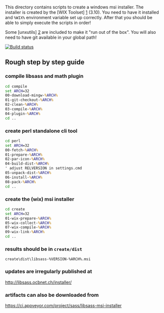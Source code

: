 This directory contains scripts to create a windows msi installer.
The installer is created by the [WIX Toolset] [1] (3.10). You need to
have it installed and `%WIX%` environment variable set up correctly.
After that you should be able to simply execute the scripts in order!

Some [unxutils] [2] are included to make it "run out of the box".
You will also need to have git available in your global path!

[![Build status](https://ci.appveyor.com/api/projects/status/54m5ygkkekj0a488/branch/master?svg=true)](https://ci.appveyor.com/project/sass/libsass-msi-installer/branch/master)

## Rough step by step guide

### compile libsass and math plugin
```cmd
cd compile
set ARCH=32
00-download-mingw-%ARCH%
01-git-checkout-%ARCH%
02-clean-%ARCH%
03-compile-%ARCH%
04-plugin-%ARCH%
cd ..
```

### create perl standalone cli tool
```cmd
cd perl
set ARCH=32
00-fetch-%ARCH%
01-prepare-%ARCH%
02-par-icon-%ARCH%
04-build-dist-%ARCH%
' adjust RELVERSION in settings.cmd
05-unpack-dist-%ARCH%
06-install-%ARCH%
08-pack-%ARCH%
cd ..
```

### create the (wix) msi installer

```cmd
cd create
set ARCH=32
01-wix-prepare-%ARCH%
05-wix-collect-%ARCH%
07-wix-compile-%ARCH%
09-wix-link-%ARCH%
cd ..
```

### results should be in `create/dist`

`create\dist\libsass-%VERSION-%ARCH%.msi`

### updates are irregularly published at

http://libsass.ocbnet.ch/installer/

### artifacts can also be downloaded from

https://ci.appveyor.com/project/sass/libsass-msi-installer

[1]: http://wixtoolset.org/
[2]: http://unxutils.sourceforge.net/

